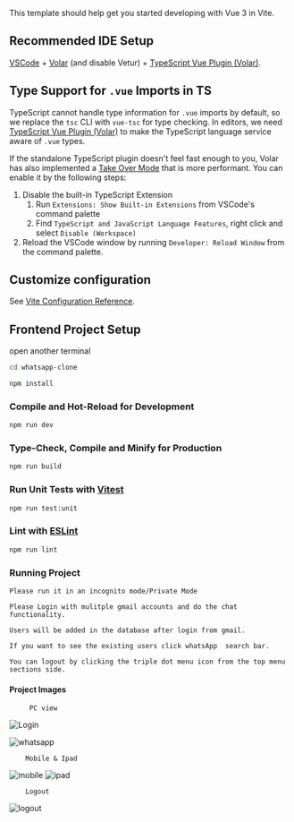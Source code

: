 This template should help get you started developing with Vue 3 in Vite.

## Recommended IDE Setup

[VSCode](https://code.visualstudio.com/) + [Volar](https://marketplace.visualstudio.com/items?itemName=Vue.volar) (and disable Vetur) + [TypeScript Vue Plugin (Volar)](https://marketplace.visualstudio.com/items?itemName=Vue.vscode-typescript-vue-plugin).

## Type Support for `.vue` Imports in TS

TypeScript cannot handle type information for `.vue` imports by default, so we replace the `tsc` CLI with `vue-tsc` for type checking. In editors, we need [TypeScript Vue Plugin (Volar)](https://marketplace.visualstudio.com/items?itemName=Vue.vscode-typescript-vue-plugin) to make the TypeScript language service aware of `.vue` types.

If the standalone TypeScript plugin doesn't feel fast enough to you, Volar has also implemented a [Take Over Mode](https://github.com/johnsoncodehk/volar/discussions/471#discussioncomment-1361669) that is more performant. You can enable it by the following steps:

1. Disable the built-in TypeScript Extension
    1) Run `Extensions: Show Built-in Extensions` from VSCode's command palette
    2) Find `TypeScript and JavaScript Language Features`, right click and select `Disable (Workspace)`
2. Reload the VSCode window by running `Developer: Reload Window` from the command palette.

## Customize configuration

See [Vite Configuration Reference](https://vitejs.dev/config/).


## Frontend Project Setup
open another terminal
```sh
cd whatsapp-clone
```

```sh
npm install
```     

### Compile and Hot-Reload for Development

```sh
npm run dev
```

### Type-Check, Compile and Minify for Production

```sh
npm run build
```

### Run Unit Tests with [Vitest](https://vitest.dev/)

```sh
npm run test:unit
```

### Lint with [ESLint](https://eslint.org/)

```sh
npm run lint
```

### Running Project

    Please run it in an incognito mode/Private Mode
     
    Please Login with mulitple gmail accounts and do the chat functionality.

    Users will be added in the database after login from gmail.

    If you want to see the existing users click whatsApp  search bar.
    
    You can logout by clicking the triple dot menu icon from the top menu sections side.

   #### Project Images
         PC view
![Login](https://github.com/banushanv/whatsapp-clone-web/assets/35912208/47d8d0ac-6ff1-406a-906e-39d4716340eb)


![whatsapp](https://github.com/banushanv/whatsapp-clone-web/assets/35912208/2ce75311-ee99-4174-bc7d-856bf40dd08e)

        Mobile & Ipad
![mobile](https://github.com/banushanv/whatsapp-clone-web/assets/35912208/506d73d5-b28d-4523-b378-1a31640e19d8)  ![ipad](https://github.com/banushanv/whatsapp-clone-web/assets/35912208/2da90cac-0f0d-4902-b8b9-e74d4d212352)

        Logout
![logout](https://github.com/banushanv/whatsapp-clone-web/assets/35912208/8533c79b-938f-40f6-b745-dfa11a6d35c6)


